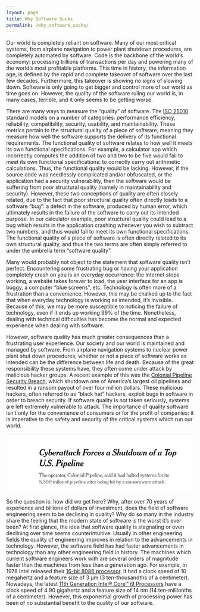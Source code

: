 ```yaml
---
layout: page
title: Why Software Sucks
permalink: /why_software_sucks/
---
```



Our world is completely reliant on software. 
Many of our most critical systems, from airplane navigation to power plant shutdown procedures, are completely automated by software.
Code is the backbone of the world’s economy: processing trillions of transactions per day and powering many of the world’s most profitable platforms. 
This time in history, the information age, is defined by the rapid and complete takeover of software over the last few decades. 
Furthermore, this takeover is showing no signs of slowing down.
Software is only going to get bigger and control more of our world as time goes on. 
However, the quality of the software ruling our world is, in many cases, terrible, and it only seems to be getting worse. 


There are many ways to measure the “quality” of software. 
The [ISO 25010](https://iso25000.com/index.php/en/iso-25000-standards/iso-25010) standard models on a number of categories: performance efficiency, reliability, compatibility, security, usability, and maintainability.
These metrics pertain to the structural quality of a piece of software, meaning they measure how well the software supports the delivery of its functional requirements.
The functional quality of software relates to how well it meets its own functional specifications.
For example, a calculator app which incorrectly computes the addition of two and two to be five would fail to meet its own functional specifications: to correctly carry out arithmetic calculations.
Thus, the functional quality would be lacking.
However, if the source code was needlessly complicated and/or obfuscated, or the application had a security vulnerability, then the software would be suffering from poor structural quality (namely in maintainability and security).
However, these two conceptions of quality are often closely related, due to the fact that poor structural quality often directly leads to a software “bug”: a defect in the software, produced by human error, which ultimately results in the failure of the software to carry out its intended purpose.
In our calculator example, poor structural quality could lead to a bug which results in the application crashing whenever you wish to subtract two numbers, and thus would fail to meet its own functional specifications.
The functional quality of a piece of software is often directly related to its own structural quality, and thus the two terms are often simply referred to under the umbrella term “software quality”.


Many would probably not object to the statement that software quality isn’t perfect.
Encountering some frustrating bug or having your application completely crash on you is an everyday occurrence: the internet stops working, a website takes forever to load, the user interface for an app is buggy, a computer “blue screens”, etc.
Technology is often more of a frustration than a convenience.
However, this may be chalked up to the fact that when everyday technology is working as intended, it’s invisible.
Because of this, we may be more susceptible to noticing the failure of technology, even if it ends up working 99% of the time.
Nonetheless, dealing with technical difficulties has become the normal and expected experience when dealing with software.



However, software quality has much greater consequences than a frustrating user experience.
Our society and our world is maintained and managed by software.
From airplane navigation systems to nuclear power plant shut down procedures, whether or not a piece of software works as intended can be the difference between life and death.
Because of the great responsibility these systems have, they often come under attack by malicious hacker groups.
A recent example of this was the [Colonial Pipeline Security Breach](https://www.nytimes.com/2021/05/08/us/politics/cyberattack-colonial-pipeline.html), which shutdown one of America’s largest oil pipelines and resulted in a ransom payout of over four million dollars.
These malicious hackers, often referred to as “black hat” hackers, exploit bugs in software in order to breach security.
If software quality is not taken seriously, systems are left extremely vulnerable to attack.
The importance of quality software isn’t only for the convenience of consumers or for the profit of companies: it is imperative to the safety and security of the critical systems which run our world.


<img src="/assets/colonial_pipeline_headline.png" alt="Headline of Colonial Pipeline attack."/>

So the question is: how did we get here? Why, after over 70 years of experience and billions of dollars of investment, does the field of software engineering seem to be declining in quality? Why do so many in the industry share the feeling that the modern state of software is the worst it’s ever been? At first glance, the idea that software quality is stagnating or even declining over time seems counterintuitive.
Usually in other engineering fields the quality of engineering improves in relation to the advancements in technology.
However, the software field has had faster advancements in technology than any other engineering field in history.
The machines which current software engineers work with are several orders of magnitude faster than the machines from less than a generation ago.
For example, in 1978 Intel released their [16-bit 8086 processor](https://en.wikipedia.org/wiki/Intel_8086#Performance).
It had a clock speed of 10 megahertz and a feature size of 3 µm (3 ten-thousandths of a centimeter).
Nowadays, the latest [11th Generation Intel® Core™ i9 Processors](https://www.intel.com/content/www/us/en/products/details/processors/core/i9.html) have a clock speed of 4.90 gigahertz and a feature size of 14 nm (14 ten-millionths of a centimeter).
However, this exponential growth of processing power has been of no substantial benefit to the quality of our software. 


